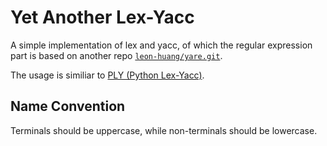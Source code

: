 Yet Another Lex-Yacc
=====

A simple implementation of lex and yacc, of which the regular
 expression part is based on another repo
  [`leon-huang/yare.git`](https://github.com/leon-huang/yare).

The usage is similiar to [PLY (Python Lex-Yacc)](http://www.dabeaz.com/ply/).


Name Convention
----

Terminals should be uppercase, while non-terminals should be lowercase.
